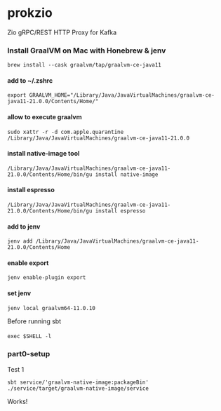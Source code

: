 # prokzio
Zio gRPC/REST HTTP Proxy for Kafka


### Install GraalVM on Mac with Honebrew & jenv
`brew install --cask graalvm/tap/graalvm-ce-java11`

#### add to ~/.zshrc
`export GRAALVM_HOME="/Library/Java/JavaVirtualMachines/graalvm-ce-java11-21.0.0/Contents/Home/"`

#### allow to execute graalvm
`sudo xattr -r -d com.apple.quarantine /Library/Java/JavaVirtualMachines/graalvm-ce-java11-21.0.0`

#### install native-image tool
`/Library/Java/JavaVirtualMachines/graalvm-ce-java11-21.0.0/Contents/Home/bin/gu install native-image`

#### install espresso
`/Library/Java/JavaVirtualMachines/graalvm-ce-java11-21.0.0/Contents/Home/bin/gu install espresso`

#### add to jenv
`jenv add /Library/Java/JavaVirtualMachines/graalvm-ce-java11-21.0.0/Contents/Home`

#### enable export
`jenv enable-plugin export`

#### set jenv
`jenv local graalvm64-11.0.10`

Before running sbt
#### 
`exec $SHELL -l`

### part0-setup
Test 1
```
sbt service/'graalvm-native-image:packageBin'
./service/target/graalvm-native-image/service
```

Works!